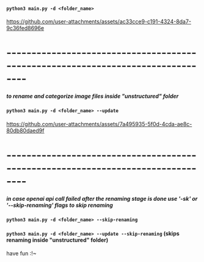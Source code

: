 #### ``` python3 main.py -d <folder_name> ```
https://github.com/user-attachments/assets/ac33cce9-c191-4324-8da7-9c36fed8696e
# --------------------------------------------------------------------------------
##### to rename and categorize image files inside "unstructured" folder
#### ``` python3 main.py -d <folder_name> --update ```
https://github.com/user-attachments/assets/7a495935-5f0d-4cda-ae8c-80db80daed9f
# --------------------------------------------------------------------------------
##### in case openai api call failed after the renaming stage is done use '-sk' or '--skip-renaming' flags to skip renaming
#### ``` python3 main.py -d <folder_name> --skip-renaming ```
#### ``` python3 main.py -d <folder_name> --update --skip-renaming ``` (skips renaming inside "unstructured" folder)

have fun :!~
